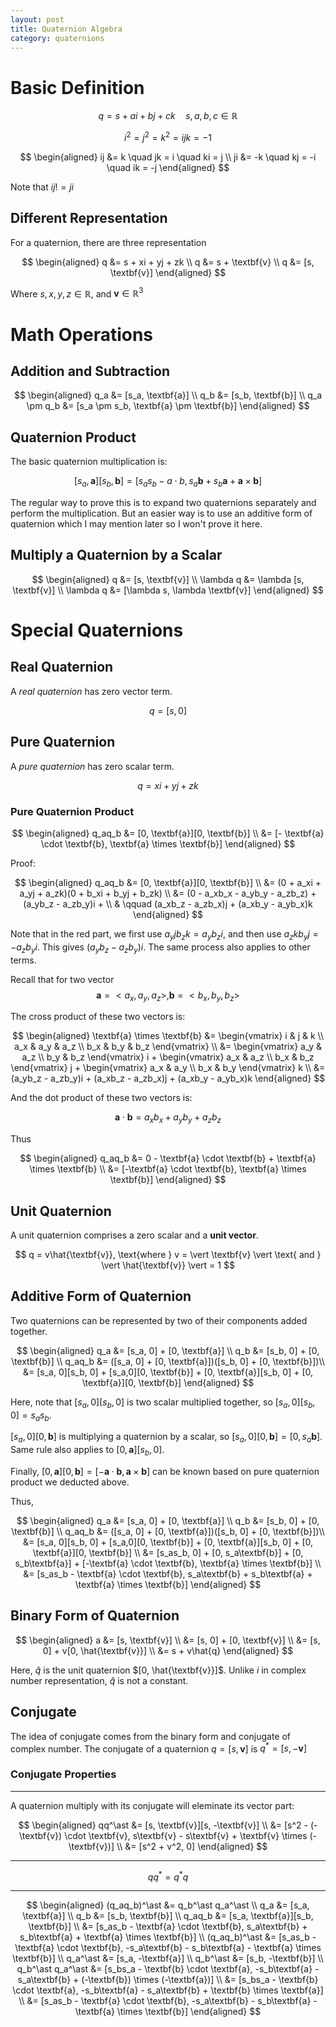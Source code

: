 ```yaml
---
layout: post
title: Quaternion Algebra
category: quaternions
---
```


# Basic Definition

$$
q = s + ai + bj + ck \quad s, a, b, c \in \mathbb{R}
$$

$$
i^2 = j^2 = k^2 = ijk = -1
$$

$$
\begin{aligned}
    ij &= k \quad jk = i \quad ki = j \\
    ji &= -k \quad kj = -i \quad ik = -j
\end{aligned}
$$

Note that $ij != ji$

## Different Representation

For a quaternion, there are three representation

$$
\begin{aligned}
    q &= s + xi + yj + zk \\
    q &= s + \textbf{v} \\
    q &= [s, \textbf{v}]
\end{aligned}
$$

Where $s, x, y, z \in \mathbb{R}$, and $\textbf{v} \in \mathbb{R}^3$

# Math Operations

## Addition and Subtraction

$$
\begin{aligned}
    q_a &= [s_a, \textbf{a}] \\
    q_b &= [s_b, \textbf{b}] \\
    q_a \pm q_b &= [s_a \pm s_b, \textbf{a} \pm \textbf{b}]
\end{aligned}
$$

## Quaternion Product

The basic quaternion multiplication is:

$$
[s_a, \textbf{a}][s_b, \textbf{b}] = [s_as_b - a \cdot b, s_a \textbf{b} + s_b \textbf{a} + \textbf{a} \times \textbf{b}]
$$

The regular way to prove this is to expand two quaternions separately and perform the multiplication. But an easier way is to use an additive form of quaternion which I may mention later so I won't prove it here.

## Multiply a Quaternion by a Scalar

$$
\begin{aligned}
    q &= [s, \textbf{v}] \\
    \lambda q &= \lambda [s, \textbf{v}] \\
    \lambda q &= [\lambda s, \lambda \textbf{v}]
\end{aligned}
$$

# Special Quaternions

## Real Quaternion

A *real quaternion* has zero vector term.

$$
q = [s, 0]
$$

## Pure Quaternion

A *pure quaternion* has zero scalar term.

$$
q = xi + yj + zk
$$

### Pure Quaternion Product

$$
\begin{aligned}
    q_aq_b &= [0, \textbf{a}][0, \textbf{b}] \\
    &= [- \textbf{a} \cdot \textbf{b}, \textbf{a} \times \textbf{b}]
\end{aligned}
$$

Proof:

$$
\begin{aligned}
    q_aq_b &= [0, \textbf{a}][0, \textbf{b}] \\
    &= (0 + a_xi + a_yj + a_zk)(0 + b_xi + b_yj + b_zk) \\
    &= (0 - a_xb_x - a_yb_y - a_zb_z) + (a_yb_z - a_zb_y)i + \\
    & \qquad (a_xb_z - a_zb_x)j + (a_xb_y - a_yb_x)k
\end{aligned}
$$

Note that in the red part, we first use $a_yjb_zk = a_yb_zi$, and then use $a_zkb_yj = -a_zb_yi$. This gives $(a_yb_z - a_zb_y)i$. The same process also applies to other terms.

Recall that for two vector 
$$
\textbf{a} = <a_x, a_y, a_z>, \textbf{b} = <b_x, b_y, b_z>
$$

The cross product of these two vectors is:

$$
\begin{aligned}
    \textbf{a} \times \textbf{b} &= 
    \begin{vmatrix}
        i & j & k \\
        a_x & a_y & a_z \\
        b_x & b_y & b_z
    \end{vmatrix} \\
    &=
    \begin{vmatrix}
        a_y & a_z \\
        b_y & b_z
    \end{vmatrix} i
    +
    \begin{vmatrix}
        a_x & a_z \\
        b_x & b_z
    \end{vmatrix} j
    +
    \begin{vmatrix}
        a_x & a_y \\
        b_x & b_y
    \end{vmatrix} k \\
    &= (a_yb_z - a_zb_y)i + (a_xb_z - a_zb_x)j + (a_xb_y - a_yb_x)k
\end{aligned}
$$

And the dot product of these two vectors is:

$$
\textbf{a} \cdot \textbf{b} = a_xb_x + a_yb_y + a_zb_z
$$

Thus

$$
\begin{aligned}
    q_aq_b &= 0 - \textbf{a} \cdot \textbf{b} + \textbf{a} \times \textbf{b} \\
    &= [-\textbf{a} \cdot \textbf{b}, \textbf{a} \times \textbf{b}]
\end{aligned}
$$

## Unit Quaternion

A unit quaternion comprises a zero scalar and a **unit vector**.

$$
q = v\hat{\textbf{v}}, \text{where } v = \vert \textbf{v} \vert \text{ and } \vert \hat{\textbf{v}} \vert = 1
$$

## Additive Form of Quaternion

Two quaternions can be represented by two of their components added together.

$$
\begin{aligned}
    q_a &= [s_a, 0] + [0, \textbf{a}] \\
    q_b &= [s_b, 0] + [0, \textbf{b}] \\
    q_aq_b &= ([s_a, 0] + [0, \textbf{a}])([s_b, 0] + [0, \textbf{b}])\\
    &= [s_a, 0][s_b, 0] + [s_a,0][0, \textbf{b}] + [0, \textbf{a}][s_b, 0] + [0, \textbf{a}][0, \textbf{b}]
\end{aligned}
$$

Here, note that $[s_a, 0][s_b, 0]$ is two scalar multiplied together, so $[s_a, 0][s_b, 0] = s_as_b$.

$[s_a,0][0, \textbf{b}]$ is multiplying a quaternion by a scalar, so $[s_a,0][0, \textbf{b}] = [0, s_a \textbf{b}]$. Same rule also applies to $[0, \textbf{a}][s_b, 0]$.

Finally, $[0, \textbf{a}][0, \textbf{b}] = [-\textbf{a} \cdot \textbf{b}, \textbf{a} \times \textbf{b}]$ can be known based on pure quaternion product we deducted above.

Thus,

$$
\begin{aligned}
    q_a &= [s_a, 0] + [0, \textbf{a}] \\
    q_b &= [s_b, 0] + [0, \textbf{b}] \\
    q_aq_b &= ([s_a, 0] + [0, \textbf{a}])([s_b, 0] + [0, \textbf{b}])\\
    &= [s_a, 0][s_b, 0] + [s_a,0][0, \textbf{b}] + [0, \textbf{a}][s_b, 0] + [0, \textbf{a}][0, \textbf{b}] \\
    &= [s_as_b, 0] + [0, s_a\textbf{b}] + [0, s_b\textbf{a}] + [-\textbf{a} \cdot \textbf{b}, \textbf{a} \times \textbf{b}] \\
    &= [s_as_b - \textbf{a} \cdot \textbf{b}, s_a\textbf{b} + s_b\textbf{a} + \textbf{a} \times \textbf{b}]
\end{aligned}
$$

## Binary Form of Quaternion

$$
\begin{aligned}
    a &= [s, \textbf{v}] \\
    &= [s, 0] + [0, \textbf{v}] \\
    &= [s, 0] + v[0, \hat{\textbf{v}}] \\
    &= s + v\hat{q}
\end{aligned}
$$

Here, $\hat{q}$ is the unit quaternion $[0, \hat{\textbf{v}}]$. Unlike $i$ in complex number representation, $\hat{q}$ is not a constant.

## Conjugate

The idea of conjugate comes from the binary form and conjugate of complex number. The conjugate of a quaternion $q = [s, \textbf{v}]$ is $q^\ast = [s, -\textbf{v}]$

### Conjugate Properties

---

A quaternion multiply with its conjugate will eleminate its vector part:

$$
\begin{aligned}
    qq^\ast &= [s, \textbf{v}][s, -\textbf{v}] \\
    &= [s^2 - (-\textbf{v}) \cdot \textbf{v}, s\textbf{v} - s\textbf{v} + \textbf{v} \times (-\textbf{v})] \\
    &= [s^2 + v^2, 0]
\end{aligned}
$$

---

$$
qq^\ast = q^\ast q
$$

---

$$
\begin{aligned}
    (q_aq_b)^\ast &= q_b^\ast q_a^\ast \\
    q_a &= [s_a, \textbf{a}] \\
    q_b &= [s_b, \textbf{b}] \\
    q_aq_b &= [s_a, \textbf{a}][s_b, \textbf{b}] \\
    &= [s_as_b - \textbf{a} \cdot \textbf{b}, s_a\textbf{b} + s_b\textbf{a} + \textbf{a} \times \textbf{b}] \\
    (q_aq_b)^\ast &= [s_as_b - \textbf{a} \cdot \textbf{b}, -s_a\textbf{b} - s_b\textbf{a} - \textbf{a} \times \textbf{b}] \\
    q_a^\ast &= [s_a, -\textbf{a}] \\
    q_b^\ast &= [s_b, -\textbf{b}] \\
    q_b^\ast q_a^\ast &= [s_bs_a - \textbf{b} \cdot \textbf{a}, -s_b\textbf{a} - s_a\textbf{b} + (-\textbf{b}) \times (-\textbf{a})] \\
    &= [s_bs_a - \textbf{b} \cdot \textbf{a}, -s_b\textbf{a} - s_a\textbf{b} + \textbf{b} \times \textbf{a}] \\
    &= [s_as_b - \textbf{a} \cdot \textbf{b}, -s_a\textbf{b} - s_b\textbf{a} - \textbf{a} \times \textbf{b}]
\end{aligned}
$$
